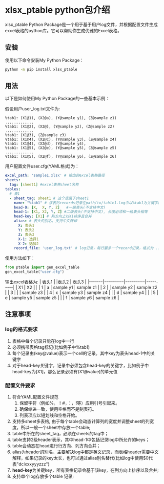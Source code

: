 # xlsx_ptable python包介绍

xlsx_ptable Python Package是一个用于基于用户log文件，并根据配置文件生成excel表格的python库。它可以帮助你生成优雅的Excel表格。

## 安装

使用以下命令安装My Python Package：

```bash
python -m pip install xlsx_ptable
```

## 用法
以下是如何使用My Python Package的一些基本示例：

假设用户user_log.txt文件为:

```
%tab1: (X1@1), (X2@a), (Y@sample y1), (Z@sample z1)
.............
%tab1: (X1@2), (X2@), (Y@sample y2), (Z@sample z2)
.............
%tab1: (X1@3), (Z@sample z3)
%tab1: (X1@4), (X2@c), (Y@sample y3), (Z@sample z4)
%tab1: (X1@4), (X2@d), (Y@sample y4),
%tab1: (X1@5), (X2@e), (Y@sample y5), (Z@sample z5)
.............
%tab1: (X1@5), (X2@f), (Y@sample y6), (Z@sample z6)
```
用户配置文件user.cfg(YAML格式)为：
```yaml
excel_path: 'sample1.xlsx' # 输出的excel表格路径
sheets:
  tag: [sheet1] #excel表格sheet名称
tables:
  # 表1
  - sheet_tag: sheet1 # 这个表属于sheet1
    name: "%tab1" # 该表的records记录在path/to/table1.log中以%tab1为关键字的行中
    head-0: [X,  X, Y, Z]   #一级表头(不支持中文)
    head-1: [X1, X2, Y, Z] #二级表头(不支持中文), 长度必须和一级表头相等
    head-key: [X1] # 列方向上以X1排序且合并
    alias: # 表头的别名，支持中文转译
      X: 表头1
      Y: 表头2
      Z: 表头3
      X-1: 选择1
      X-2: 选择2
    record_file: 'user_log.txt' # log记录，每行最多一个record记录，格式为 ...%tab1...(X1@2.0)...(X2@3)...(Y@content1)...(Z@content2)
```

使用方法如下：
```python
from ptable import gen_excel_table
gen_excel_table("user.cfg") 
```

输出excel表格为:
| 表头1 |           |表头2    | 表头3    |
|-------|----------|----------|----------|
| X1    | X2       |          |
| 1     | a        | sample y1 | sample z1 |
| 2     |          | sample y2 | sample z2 |
| 3     |          |           | sample z3 |
| 4     | c        | sample y3 | sample z4 |
|       | d        | sample y4 |           |
| 5     | e        | sample y5 | sample z5 |
|       | f        | sample y6 | sample z6 |


## 注意事项
### log的格式要求
1. 表格中每个记录只能在log中一行
2. 必须携带表格tag标记(比如例子中%tab1)
3. 每个记录由(key@value)表示一个cell的记录，其中key为表头head-1中的关键字
4. 对于head-key关键字，记录中必须包含head-key的关键字，比如例子中head-key为[X1]，那么记录必须有(X1@value)的单元值

### 配置文件要求
1. 符合YAML配置文件规范
    1. 保留字符（例如%，！#，：，!等）应用引号引起来。
    2. 确保缩进一致，使用空格而不是制表符。
    3. 列表项应以短划线和空格开始。
2. 支持多sheet多表格, 由于每个table会动态计算列的宽度并调整sheet的列宽度，所以一般一个sheet中存放一个table;
3. table中所在的sheet_tag，必须在sheets的tag中；
4. table支持2级header表示，其中head-1中包括记录log中所允许的keys；
5. table会动态在head进行行方向、列方向合并；
6. alias为header的别名，主要解决log中都是英文记录，而表格header需要中文解释，如果记录的key太长，也可以通过alias别名替代(比如log中使用$0代表"dclxxxyyyzzz")
7. **head-key**为关键key，所有表格记录会基于该key，在列方向上排序以及合并;
8. 支持单个log存放多个table 记录;

